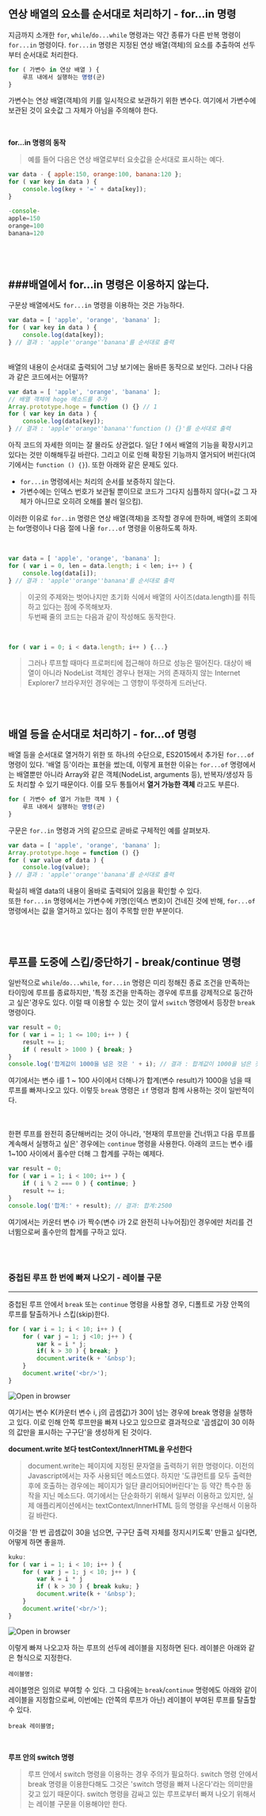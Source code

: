 ## 연상 배열의 요소를 순서대로 처리하기 - for...in 명령
지금까지 소개한 `for`, `while`/`do...while` 명령과는 약간 종류가 다른 반복 명령이 `for...in` 명령이다. `for...in` 명령은 지정된 연상 배열(객체)의 요소를 추출하여 선두부터 순서대로 처리한다.

```javascript
for ( 가변수 in 연상 배열 ) {
	루프 내에서 실행하는 명령(군)
}
```

가변수는 연상 배열(객체)의 키를 일시적으로 보관하기 위한 변수다. 여기에서 가변수에 보관된 것이 요솟값 그 자체가 아님을 주의해야 한다.

<br/>

**for...in 명령의 동작**
>예를 들어 다음은 연상 배열로부터 요솟값을 순서대로 표시하는 예다.

```javascript
var data - { apple:150, orange:100, banana:120 };
for ( var key in data ) {
	console.log(key + '=' + data[key]);
}

-console-
apple=150
orange=100
banana=120
```

<br/><br/>
###배열에서 for...in 명령은 이용하지 않는다.
---
구문상 배열에서도 `for...in` 명령을 이용하는 것은 가능하다. 

```javascript
var data = [ 'apple', 'orange', 'banana' ];
for ( var key in data ) {
	console.log(data[key]);
} // 결과 : 'apple''orange''banana'를 순서대로 출력
```

<br/>
배열의 내용이 순서대로 출력되어 그냥 보기에는 올바른 동작으로 보인다. 그러나 다음과 같은 코드에서는 어떨까?

```javascript
var data = [ 'apple', 'orange', 'banana' ];
// 배열 객체에 hoge 메소드를 추가
Array.prototype.hoge = function () {} // 1
for ( var key in data ) {
	console.log(data[key]);
} // 결과 : 'apple''orange''banana''function () {}'를 순서대로 출력
```

아직 코드의 자세한 의미는 잘 몰라도 상관없다. 일단 *1* 에서 배열의 기능을 확장시키고 있다는 것만 이해해두길 바란다. 그리고 이로 인해 확장된 기능까지 열거되어 버린다(여기에서는 `function () {}`). 또한 아래와 같은 문제도 있다.

- `for...in` 명령에서는 처리의 순서를 보증하지 않는다.
- 가변수에는 인덱스 번호가 보관될 뿐이므로 코드가 그다지 심플하지 않다(=값 그 자체가 아니므로 오히려 오해를 불러 일으킴).

이러한 이유로 `for..in` 명령은 연상 배열(객채)을 조작할 경우에 한하며, 배열의 조회에는 for명령이나 다음 절에 나올 `for...of` 명령을 이용하도록 하자.

<br/>

```javascript
var data = [ 'apple', 'orange', 'banana' ];
for ( var i = 0, len = data.length; i < len; i++ ) {
	console.log(data[i]);
} // 결과 : 'apple''orange''banana'를 순서대로 출력
```

>이곳의 주제와는 벗어나지만 초기화 식에서 배열의 사이즈(data.length)를 취득하고 있다는 점에 주목해보자. <br/>
>두번째 줄의 코드는 다음과 같이 작성해도 동작한다.

<br/>

```javascript
for ( var i = 0; i < data.length; i++ ) {...}
```

>그러나 루프할 때마다 프로퍼티에 접근해야 하므로 성능은 떨어진다. 대상이 배열이 아니라 NodeList 객체인 경우나 현재는 거의 존재하지 않는 Internet Explorer7 브라우저인 경우에는 그 영향이 뚜렷하게 드러난다.


<br/><br/>

## 배열 등을 순서대로 처리하기 - for...of 명령
배열 등을 순서대로 열거하기 위한 또 하나의 수단으로, ES2015에서 추가된 `for...of` 명령이 있다. '배열 등'이라는 표현을 썼는데, 이렇게 표현한 이유는 `for...of` 명령에서는 배열뿐만 아니라 Array와 같은 객체(NodeList, arguments 등), 반복자/생성자 등도 처리할 수 있기 때문이다. 이를 모두 통틀어서 **열거 가능한 객체** 라고도 부른다.

```javascript
for ( 가변수 of 열거 가능한 객체 ) {
	루프 내에서 실행하는 명령(군)
}
```
구문은 `for..in` 명령과 거의 같으므로 곧바로 구체적인 예를 살펴보자.
<br/>

```javascript
var data = [ 'apple', 'orange', 'banana' ];
Array.prototype.hoge = function () {}
for ( var value of data ) {
	console.log(value);
} // 결과 : 'apple''orange''banana'를 순서대로 출력
```

확실히 배열 data의 내용이 올바로 출력되어 있음을 확인할 수 있다.<br/>
또한 `for...in` 명령에서는 가변수에 키명(인덱스 변호)이 건네진 것에 반해, `for...of`명령에서는 값을 열거하고 있다는 점이 주목할 만한 부분이다.

<br/><br/>
## 루프를 도중에 스킵/중단하기 - break/continue 명령
일반적으로 `while`/`do...while`, `for...in` 명령은 미리 정해진 종료 조건을 만족하는 타이밍에 루프를 종료하지만, '특정 조건을 만족하는 경우에 루프를 강제적으로 둥간하고 싶은'경우도 있다. 이럴 때 이용할 수 있는 것이 앞서 `switch` 명령에서 등장한 `break` 명령이다.
<br/>

```javascript
var result = 0;
for ( var i = 1; 1 <= 100; i++ ) {
	result += i;
	if ( result > 1000 ) { break; }
}
console.log('합계값이 1000을 넘은 것은 ' + i); // 결과 : 합계값이 1000을 넘은 것은 45
```

여기에서는 변수 i를 1 ~ 100 사이에서 더해나가 합계(변수 result)가 1000을 넘을 때 루프를 빠져나오고 있다. 이렇듯 `break` 명령은 `if` 명령과 함께 사용하는 것이 일반적이다.


<Br/><br/>
한편 루프를 완전히 중단해버리는 것이 아니라, '현재의 루프만을 건너뛰고 다음 루프를 계속해서 실행하고 싶은' 경우에는 `continue` 명령을 사용한다. 아래의 코드는 변수 i를 1~100 사이에서 홀수만 더해 그 합계를 구하는 예제다.

```javascript
var result = 0;
for ( var i = 1; i < 100; i++ ) {
	if ( i % 2 === 0 ) { continue; }
	result += i;
}
console.log('합계:' + result); // 결과: 합계:2500
```

여기에서는 카운터 변수 i가 짝수(변수 i가 2로 완전히 나누어짐)인 경우에만 처리를 건너뜀으로써 홀수만의 합계를 구하고 있다.

<br/><br/>

### 중첩된 루프 한 번에 빠져 나오기 - 레이블 구문
---
중첩된 루프 안에서 `break` 또는 `continue` 명령을 사용할 경우, 디폴트로 가장 안쪽의 루프를 탈출하거나 스킵(skip)한다.

```javascript
for ( var i = 1; i < 10; i++ ) {
	for ( var j = 1; j <10; j++ ) {
		var k = i * j;
		if( k > 30 ) { break; }
		document.write(k + '&nbsp');
	}
	document.write('<br/>');
}
```

![Open in browser](./img/label1.png)

여기서는 변수 K(카운터 변수 i, j의 곱셈값)가 30이 넘는 경우에 break 명령을 실행하고 있다. 이로 인해 안쪽 루프만을 빠져 나오고 있으므로 결과적으로 '곱셈값이 30 이하의 값만을 표시하는 구구단'을 생성하게 된 것이다.
<br/>

**document.write 보다 testContext/InnerHTML을 우선한다**
>document.write는 페이지에 지정된 문자열을 출력하기 위한 명령이다. 이전의 Javascript에서는 자주 사용되던 메소드였다. 하지만 '도큐먼트를 모두 출력한 후에 호출하는 경우에는 페이지가 일단 클리어되어버린다'는 등 약간 특수한 동작을 지닌 메소드다. 여기에서는 단순화하기 위해서 일부러 이용하고 있지만, 실제 애플리케이션에서는 textContext/InnerHTML 등의 명령을 우선해서 이용하길 바란다.

이것을 '한 번 곱셈값이 30을 넘으면, 구구단 출력 자체를 정지시키도록' 만들고 싶다면, 어떻게 하면 좋을까.

```javascript
kuku:
for ( var i = 1; i < 10; i++ ) {
	for ( var j = 1; j < 10; j++ ) {
		var k = i * j
		if ( k > 30 ) { break kuku; }
		document.write(k + '&nbsp');
	}
	document.write('<br/>');
}
```

![Open in browser](./img/label2.png)

이렇게 빠져 나오고자 하는 루프의 선두에 레이블을 지정하면 된다. 레이블은 아래와 같은 형식으로 지정한다.

`레이블명: `

레이블명은 임의로 부여할 수 있다. 그 다음에는 `break`/`continue` 명령에도 아래와 같이 레이블을 지정함으로써, 이번에는 (안쪽의 루프가 아닌) 레이블이 부여된 루프를 탈출할 수 있다.

`break 레이블명;`

<br/>

**루프 안의 switch 명령**
> 루프 안에서 switch 명령을 이용하는 경우 주의가 필요하다. switch 명령 안에서 break 명령을 이용한다해도 그것은 'switch 명령을 빠져 나온다'라는 의미만을 갖고 있기 때문이다. switch 명령을 감싸고 있는 루프로부터 빠져 나오기 위해서는 레이블 구문을 이용해야만 한다.


